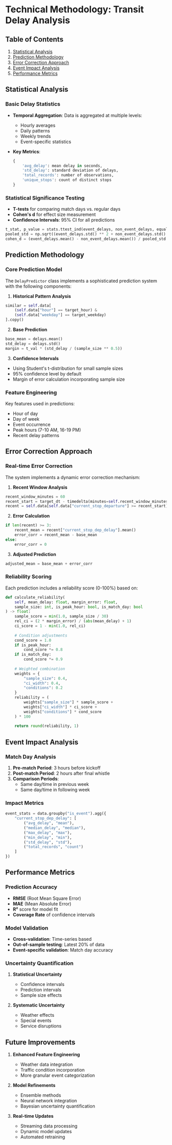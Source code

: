 # Technical Methodology: Transit Delay Analysis

## Table of Contents
1. [Statistical Analysis](#statistical-analysis)
2. [Prediction Methodology](#prediction-methodology)
3. [Error Correction Approach](#error-correction-approach)
4. [Event Impact Analysis](#event-impact-analysis)
5. [Performance Metrics](#performance-metrics)

## Statistical Analysis

### Basic Delay Statistics
- **Temporal Aggregation**: Data is aggregated at multiple levels:
  - Hourly averages
  - Daily patterns
  - Weekly trends
  - Event-specific statistics

- **Key Metrics**:
  ```python
  {
      'avg_delay': mean delay in seconds,
      'std_delay': standard deviation of delays,
      'total_records': number of observations,
      'unique_stops': count of distinct stops
  }
  ```

### Statistical Significance Testing
- **T-tests** for comparing match days vs. regular days
- **Cohen's d** for effect size measurement
- **Confidence Intervals**: 95% CI for all predictions
```python
t_stat, p_value = stats.ttest_ind(event_delays, non_event_delays, equal_var=False)
pooled_std = np.sqrt((event_delays.std() ** 2 + non_event_delays.std() ** 2) / 2)
cohen_d = (event_delays.mean() - non_event_delays.mean()) / pooled_std
```

## Prediction Methodology

### Core Prediction Model
The `DelayPredictor` class implements a sophisticated prediction system with the following components:

1. **Historical Pattern Analysis**
```python
similar = self.data[
    (self.data["hour"] == target_hour) & 
    (self.data["weekday"] == target_weekday)
].copy()
```

2. **Base Prediction**
```python
base_mean = delays.mean()
std_delay = delays.std()
margin = t_val * (std_delay / (sample_size ** 0.5))
```

3. **Confidence Intervals**
- Using Student's t-distribution for small sample sizes
- 95% confidence level by default
- Margin of error calculation incorporating sample size

### Feature Engineering
Key features used in predictions:
- Hour of day
- Day of week
- Event occurrence
- Peak hours (7-10 AM, 16-19 PM)
- Recent delay patterns

## Error Correction Approach

### Real-time Error Correction
The system implements a dynamic error correction mechanism:

1. **Recent Window Analysis**
```python
recent_window_minutes = 60
recent_start = target_dt - timedelta(minutes=self.recent_window_minutes)
recent = self.data[self.data["current_stop_departure"] >= recent_start]
```

2. **Error Calculation**
```python
if len(recent) >= 3:
    recent_mean = recent["current_stop_dep_delay"].mean()
    error_corr = recent_mean - base_mean
else:
    error_corr = 0
```

3. **Adjusted Prediction**
```python
adjusted_mean = base_mean + error_corr
```

### Reliability Scoring
Each prediction includes a reliability score (0-100%) based on:

```python
def calculate_reliability(
    self, mean_delay: float, margin_error: float, 
    sample_size: int, is_peak_hour: bool, is_match_day: bool
) -> float:
    sample_score = min(1.0, sample_size / 30)
    rel_ci = (2 * margin_error) / (abs(mean_delay) + 1)
    ci_score = 1 - min(1.0, rel_ci)
    
    # Condition adjustments
    cond_score = 1.0
    if is_peak_hour:
        cond_score *= 0.8
    if is_match_day:
        cond_score *= 0.9
        
    # Weighted combination
    weights = {
        "sample_size": 0.4,
        "ci_width": 0.4,
        "conditions": 0.2
    }
    reliability = (
        weights["sample_size"] * sample_score +
        weights["ci_width"] * ci_score +
        weights["conditions"] * cond_score
    ) * 100
    
    return round(reliability, 1)
```

## Event Impact Analysis

### Match Day Analysis
1. **Pre-match Period**: 3 hours before kickoff
2. **Post-match Period**: 2 hours after final whistle
3. **Comparison Periods**:
   - Same day/time in previous week
   - Same day/time in following week

### Impact Metrics
```python
event_stats = data.groupby("is_event").agg({
    "current_stop_dep_delay": [
        ("avg_delay", "mean"),
        ("median_delay", "median"),
        ("max_delay", "max"),
        ("min_delay", "min"),
        ("std_delay", "std"),
        ("total_records", "count")
    ]
})
```

## Performance Metrics

### Prediction Accuracy
- **RMSE** (Root Mean Square Error)
- **MAE** (Mean Absolute Error)
- **R²** score for model fit
- **Coverage Rate** of confidence intervals

### Model Validation
- **Cross-validation**: Time-series based
- **Out-of-sample testing**: Latest 20% of data
- **Event-specific validation**: Match day accuracy

### Uncertainty Quantification
1. **Statistical Uncertainty**
   - Confidence intervals
   - Prediction intervals
   - Sample size effects

2. **Systematic Uncertainty**
   - Weather effects
   - Special events
   - Service disruptions

## Future Improvements

1. **Enhanced Feature Engineering**
   - Weather data integration
   - Traffic condition incorporation
   - More granular event categorization

2. **Model Refinements**
   - Ensemble methods
   - Neural network integration
   - Bayesian uncertainty quantification

3. **Real-time Updates**
   - Streaming data processing
   - Dynamic model updates
   - Automated retraining